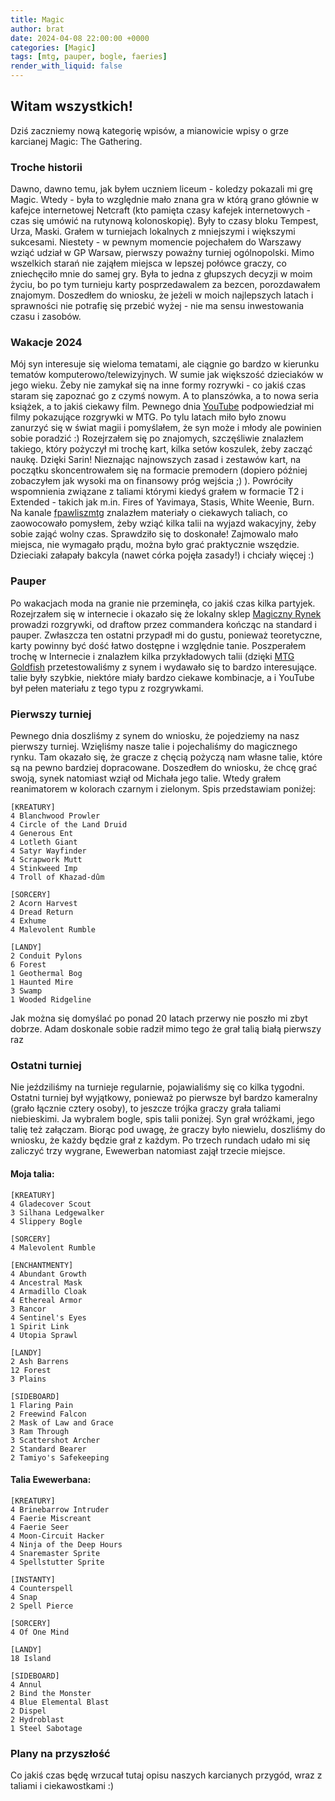 ```yaml
---
title: Magic
author: brat
date: 2024-04-08 22:00:00 +0000
categories: [Magic]
tags: [mtg, pauper, bogle, faeries]
render_with_liquid: false
---
```


## Witam wszystkich!

Dziś zaczniemy nową kategorię wpisów, a mianowicie wpisy o grze karcianej Magic: The Gathering. 

### Troche historii
Dawno, dawno temu, jak byłem uczniem liceum - koledzy pokazali mi grę Magic. Wtedy - była to względnie mało znana gra w którą grano głównie w kafejce internetowej Netcraft (kto pamięta czasy kafejek internetowych - czas się umówić na rutynową kolonoskopię). Były to czasy bloku Tempest, Urza, Maski. Grałem w turniejach lokalnych z mniejszymi i większymi sukcesami. Niestety - w pewnym momencie pojechałem do Warszawy wziąć udział w GP Warsaw, pierwszy poważny turniej ogólnopolski. Mimo wszelkich starań nie zająłem miejsca w lepszej połówce graczy, co zniechęciło mnie do samej gry. Była to jedna z głupszych decyzji w moim życiu, bo po tym turnieju karty posprzedawalem za bezcen, porozdawałem znajomym. Doszedłem do wniosku, że jeżeli w moich najlepszych latach i sprawności nie potrafię się przebić wyżej - nie ma sensu inwestowania czasu i zasobów. 

### Wakacje 2024
Mój syn interesuje się wieloma tematami, ale ciągnie go bardzo w kierunku tematów komputerowo/telewizyjnych. W sumie jak większość dzieciaków w jego wieku. Żeby nie zamykał się na inne formy rozrywki - co jakiś czas staram się  zapoznać go z czymś nowym. A to planszówka, a to nowa seria książek, a to jakiś ciekawy film. 
Pewnego dnia [YouTube](https://YouTube.com) podpowiedział mi filmy pokazujące rozgrywki w MTG. Po tylu latach miło było znowu zanurzyć się w świat magii i pomyślałem, że syn może i młody ale powinien sobie poradzić :) 
Rozejrzałem się po znajomych, szczęśliwie znalazłem takiego, który pożyczył mi trochę kart, kilka setów koszulek, żeby zacząć naukę. Dzięki Sarin!
Nieznając najnowszych zasad i zestawów kart, na początku skoncentrowałem się na formacie premodern (dopiero później zobaczyłem jak wysoki ma on finansowy próg wejścia ;) ). Powróciły wspomnienia związane z taliami którymi kiedyś grałem w formacie T2 i Extended - takich jak m.in. Fires of Yavimaya, Stasis, White Weenie, Burn. Na kanale [fpawliszmtg](https://youtube.com/@fpawluszmtg) znalazłem materiały o ciekawych taliach, co zaowocowało pomysłem, żeby wziąć kilka talii na wyjazd wakacyjny, żeby sobie zająć wolny czas. Sprawdziło się to doskonałe! Zajmowalo mało miejsca, nie wymagało prądu, można było grać praktycznie wszędzie. Dzieciaki załapały bakcyla (nawet córka pojęła zasady!) i chciały więcej :)

### Pauper 
Po wakacjach moda na granie nie przeminęła, co jakiś czas kilka partyjek. Rozejrzałem się w internecie i okazało się że lokalny sklep [Magiczny Rynek](https://www.magicznyrynek.pl/) prowadzi rozgrywki, od draftow przez commandera kończąc na standard i pauper. 
Zwłaszcza ten ostatni przypadł mi do gustu, ponieważ teoretyczne, karty powinny być dość łatwo dostępne i względnie tanie. 
Poszperałem trochę w Internecie i znalazłem kilka przykładowych talii (dzięki [MTG Goldfish](https://www.mtggoldfish.com) przetestowaliśmy z synem i wydawało się to bardzo interesujące. talie były szybkie, niektóre miały bardzo ciekawe kombinacje, a i YouTube był pełen materiału z tego typu z rozgrywkami.


### Pierwszy turniej
Pewnego dnia doszliśmy z synem do wniosku, że pojedziemy na nasz pierwszy turniej. Wzięliśmy nasze talie i pojechaliśmy do magicznego rynku.  Tam okazało się, że gracze z chęcią pożyczą nam własne talie, które są na pewno bardziej dopracowane. Doszedłem do wniosku, że chcę grać swoją, synek natomiast wziął od Michała jego talie. Wtedy grałem reanimatorem w kolorach czarnym i zielonym. Spis przedstawiam poniżej:

```
[KREATURY]
4 Blanchwood Prowler
4 Circle of the Land Druid
4 Generous Ent
4 Lotleth Giant
4 Satyr Wayfinder
4 Scrapwork Mutt
4 Stinkweed Imp
4 Troll of Khazad-dûm

[SORCERY]
2 Acorn Harvest
4 Dread Return
4 Exhume
4 Malevolent Rumble

[LANDY]
2 Conduit Pylons
6 Forest
1 Geothermal Bog
1 Haunted Mire
3 Swamp
1 Wooded Ridgeline
```
Jak można się domyślać po ponad 20 latach przerwy nie poszło mi zbyt dobrze. Adam doskonale sobie radził mimo tego że grał talią białą pierwszy raz 


### Ostatni turniej
Nie jeździliśmy na turnieje regularnie, pojawialiśmy się co kilka tygodni. Ostatni turniej był wyjątkowy, ponieważ po pierwsze był bardzo kameralny (grało łącznie cztery osoby), to jeszcze trójka graczy grała taliami niebieskimi. Ja wybralem bogle, spis talii poniżej. Syn grał wróżkami, jego talię też załączam. 
Biorąc pod uwagę, że graczy było niewielu, doszliśmy do wniosku, że każdy będzie grał z każdym.  Po trzech rundach udało mi się zaliczyć trzy wygrane, Ewewerban natomiast zajął trzecie miejsce.

#### Moja talia:
```
[KREATURY]
4 Gladecover Scout
3 Silhana Ledgewalker
4 Slippery Bogle

[SORCERY]
4 Malevolent Rumble

[ENCHANTMENTY]
4 Abundant Growth
4 Ancestral Mask
4 Armadillo Cloak
4 Ethereal Armor
3 Rancor
4 Sentinel's Eyes
1 Spirit Link
4 Utopia Sprawl

[LANDY]
2 Ash Barrens
12 Forest
3 Plains

[SIDEBOARD]
1 Flaring Pain
2 Freewind Falcon
2 Mask of Law and Grace
3 Ram Through
3 Scattershot Archer
2 Standard Bearer
2 Tamiyo's Safekeeping
```

#### Talia Ewewerbana:
```
[KREATURY]
4 Brinebarrow Intruder
4 Faerie Miscreant
4 Faerie Seer
4 Moon-Circuit Hacker
4 Ninja of the Deep Hours
4 Snaremaster Sprite
4 Spellstutter Sprite

[INSTANTY]
4 Counterspell
4 Snap
2 Spell Pierce

[SORCERY]
4 Of One Mind

[LANDY]
18 Island

[SIDEBOARD]
4 Annul
2 Bind the Monster
4 Blue Elemental Blast
2 Dispel
2 Hydroblast
1 Steel Sabotage
```

### Plany na przyszłość
Co jakiś czas będę wrzucał tutaj opisu naszych karcianych przygód, wraz z taliami i ciekawostkami :)

